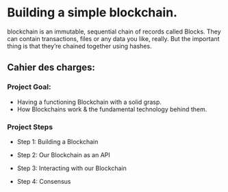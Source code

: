 # Building a simple blockchain.
 blockchain is an immutable, sequential chain of records called Blocks. They can contain transactions, files or any data you like, really. But the important thing is that they’re chained together using hashes.

 
 
 ## Cahier des charges:
 
### Project Goal:
- Having a functioning Blockchain with a solid grasp.
- How Blockchains work & the fundamental technology behind them.
 
### Project Steps 
* Step 1: Building a Blockchain
 
* Step 2: Our Blockchain as an API
 
* Step 3: Interacting with our Blockchain
 
* Step 4: Consensus
